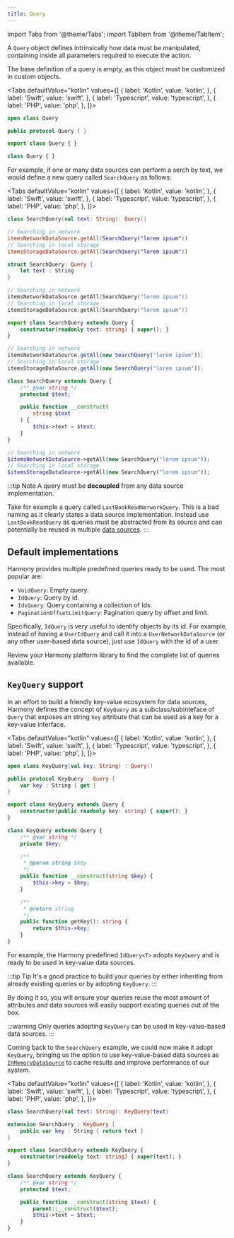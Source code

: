 ```yaml
---
title: Query
---
```


import Tabs from '@theme/Tabs';
import TabItem from '@theme/TabItem';

A `Query` object defines intrinsically how data must be manipulated, containing inside all parameters required to execute the action.

The base definition of a query is empty, as this object must be customized in custom objects. 

<Tabs defaultValue="kotlin" values={[
    { label: 'Kotlin', value: 'kotlin', },
    { label: 'Swift', value: 'swift', },
    { label: 'Typescript', value: 'typescript', },
    { label: 'PHP', value: 'php', },
]}>
<TabItem value="kotlin">

```kotlin
open class Query
```

</TabItem>
<TabItem value="swift">

```swift
public protocol Query { }
```

</TabItem>
<TabItem value="typescript">

```typescript
export class Query { }
```

</TabItem>
<TabItem value="php">

```php
class Query { }
```

</TabItem>
</Tabs>

For example, if one or many data sources can perform a serch by text, we would define a new query called `SearchQuery` as follows:



<Tabs defaultValue="kotlin" values={[
    { label: 'Kotlin', value: 'kotlin', },
    { label: 'Swift', value: 'swift', },
    { label: 'Typescript', value: 'typescript', },
    { label: 'PHP', value: 'php', },
]}>
<TabItem value="kotlin">

```kotlin
class SearchQuery(val text: String): Query()

// Searching in network
itemsNetworkDataSource.getAll(SearchQuery("lorem ipsum"))
// Searching in local storage
itemsStorageDataSource.getAll(SearchQuery("lorem ipsum"))
```

</TabItem>
<TabItem value="swift">

```swift
struct SearchQuery: Query {
    let text : String
}

// Searching in network
itemsNetworkDataSource.getAll(SearchQuery("lorem ipsum"))
// Searching in local storage
itemsStorageDataSource.getAll(SearchQuery("lorem ipsum"))
```

</TabItem>
<TabItem value="typescript">

```typescript
export class SearchQuery extends Query {
    constructor(readonly text: string) { super(); }
}

// Searching in network
itemsNetworkDataSource.getAll(new SearchQuery("lorem ipsum"));
// Searching in local storage
itemsStorageDataSource.getAll(new SearchQuery("lorem ipsum"));
```

</TabItem>
<TabItem value="php">

```php
class SearchQuery extends Query {
    /** @var string */
    protected $text;

    public function __construct(
        string $text
    ) {
        $this->text = $text;
    }
}

// Searching in network
$itemsNetworkDataSource->getAll(new SearchQuery("lorem ipsum"));
// Searching in local storage
$itemsStorageDataSource->getAll(new SearchQuery("lorem ipsum"));
```

</TabItem>
</Tabs>


:::tip Note
A query must be **decoupled** from any data source implementation.

Take for example a query called `LastBookReadNerworkQuery`. This is a bad naming as it clearly states a data source implementation. Instead use `LastBookReadQuery` as queries must be abstracted from its source and can potentially be reused in multiple [data sources](/docs/fundamentals/data/data-source/data-source).
:::





## Default implementations

Harmony provides multiple predefined queries ready to be used. The most popular are:

- `VoidQuery`: Empty query.
- `IdQuery`: Query by id.
- `IdsQuery`: Query containing a collection of Ids. 
- `PaginationOffsetLimitQuery`: Pagination query by offset and limit.

Specifically, `IdQuery` is very useful to identify objects by its id. For example, instead of having a `UserIdQuery` and call it into a `UserNetworkDataSource` (or any other user-based data source), just use `IdQuery` with the id of a user. 

Review your Harmony platform library to find the complete list of queries available. 

## `KeyQuery` support

In an effort to build a friendly key-value ecosystem for data sources, Harmony defines the concept of `KeyQuery` as a subclass/subinteface of `Query` that exposes an string `key` attribute that can be used as a key for a key-value interface. 

<Tabs defaultValue="kotlin" values={[
    { label: 'Kotlin', value: 'kotlin', },
    { label: 'Swift', value: 'swift', },
    { label: 'Typescript', value: 'typescript', },
    { label: 'PHP', value: 'php', },
]}>
<TabItem value="kotlin">

```kotlin
open class KeyQuery(val key: String) : Query()
```

</TabItem>
<TabItem value="swift">

```swift
public protocol KeyQuery : Query {
    var key : String { get }
}
```

</TabItem>
<TabItem value="typescript">

```typescript
export class KeyQuery extends Query {
    constructor(public readonly key: string) { super(); }
}
```

</TabItem>
<TabItem value="php">

```php
class KeyQuery extends Query {
    /** @var string */
    private $key;

    /**
     * @param string $key
     */
    public function __construct(string $key) {
        $this->key = $key;
    }

    /**
     * @return string
     */
    public function getKey(): string {
        return $this->key;
    }
}
```

</TabItem>
</Tabs>

For example, the Harmony predefined `IdQuery<T>` adopts `KeyQuery` and is ready to be used in key-value data sources.

:::tip Tip
It's a good practice to build your queries by either inheriting from already existing queries or by adopting `KeyQuery`. 
:::

By doing it so, you will ensure your queries reuse the most amount of attributes and data sources will easily support existing queries out of the box.

:::warning
Only queries adopting `KeyQuery` can be used in key-value-based data sources.
:::

Coming back to the `SearchQuery` example, we could now make it adopt `KeyQuery`, bringing us the option to use key-value-based data sources as [`InMemoryDataSource`](in-memory-data-source.md) to cache results and improve performance of our system.

<Tabs defaultValue="kotlin" values={[
    { label: 'Kotlin', value: 'kotlin', },
    { label: 'Swift', value: 'swift', },
    { label: 'Typescript', value: 'typescript', },
    { label: 'PHP', value: 'php', },
]}>
<TabItem value="kotlin">

```kotlin
class SearchQuery(val text: String): KeyQuery(text)
```

</TabItem>
<TabItem value="swift">

```swift
extension SearchQuery : KeyQuery {
    public var key : String { return text }
}
```

</TabItem>
<TabItem value="typescript">

```typescript
export class SearchQuery extends KeyQuery {
    constructor(readonly text: string) { super(text); }
}
```

</TabItem>
<TabItem value="php">

```php
class SearchQuery extends KeyQuery {
    /** @var string */
    protected $text;

    public function __construct(string $text) {
        parent::__construct($text);
        $this->text = $text;
    }
}
```

</TabItem>
</Tabs>

